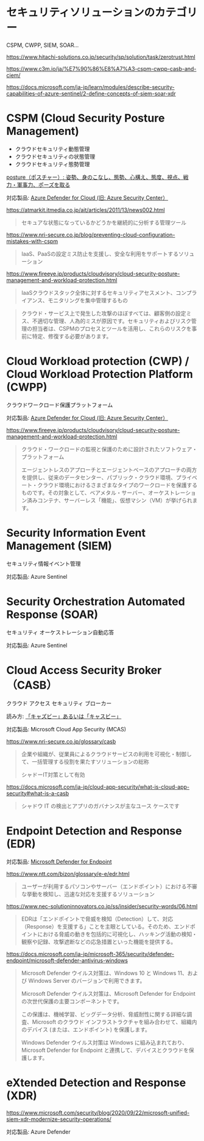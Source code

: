 # セキュリティソリューションのカテゴリー

CSPM, CWPP, SIEM, SOAR...

https://www.hitachi-solutions.co.jp/security/sp/solution/task/zerotrust.html

https://www.c3m.io/ja/%E7%90%86%E8%A7%A3-cspm-cwpp-casb-and-ciem/

https://docs.microsoft.com/ja-jp/learn/modules/describe-security-capabilities-of-azure-sentinel/2-define-concepts-of-siem-soar-xdr

# CSPM (Cloud Security Posture Management)

- クラウドセキュリティ動態管理
- クラウドセキュリティの状態管理
- クラウドセキュリティ態勢管理

[posture（ポスチャー）: 姿勢、身のこなし、態勢、心構え、態度、視点、戦力・軍事力、ポーズを取る](https://ejje.weblio.jp/content/posture)

対応製品: [Azure Defender for Cloud (旧: Azure Security Center）](https://docs.microsoft.com/en-us/azure/defender-for-cloud/defender-for-cloud-introduction)

https://atmarkit.itmedia.co.jp/ait/articles/2011/13/news002.html

> セキュアな状態になっているかどうかを継続的に分析する管理ツール

https://www.nri-secure.co.jp/blog/preventing-cloud-configuration-mistakes-with-cspm

> IaaS、PaaSの設定ミス防止を支援し、安全な利用をサポートするソリューション

https://www.fireeye.jp/products/cloudvisory/cloud-security-posture-management-and-workload-protection.html

> IaaSクラウドスタック全体に対するセキュリティアセスメント、コンプライアンス、モニタリングを集中管理するもの

> クラウド・サービス上で発生した攻撃のほぼすべては、顧客側の設定ミス、不適切な管理、人為的ミスが原因です。セキュリティおよびリスク管理の担当者は、CSPMのプロセスとツールを活用し、これらのリスクを事前に特定、修復する必要があります。

# Cloud Workload protection (CWP) / Cloud Workload Protection Platform (CWPP)

クラウドワークロード保護プラットフォーム

対応製品: [Azure Defender for Cloud (旧: Azure Security Center）](https://docs.microsoft.com/en-us/azure/defender-for-cloud/defender-for-cloud-introduction)

https://www.fireeye.jp/products/cloudvisory/cloud-security-posture-management-and-workload-protection.html

> クラウド・ワークロードの監視と保護のために設計されたソフトウェア・プラットフォーム
> 
> エージェントレスのアプローチとエージェントベースのアプローチの両方を提供し、従来のデータセンター、パブリック・クラウド環境、プライベート・クラウド環境におけるさまざまなタイプのワークロードを保護するものです。その対象として、ベアメタル・サーバー、オーケストレーション済みコンテナ、サーバーレス「機能」、仮想マシン（VM）が挙げられます。

# Security Information Event Management (SIEM)

セキュリティ情報イベント管理

対応製品: Azure Sentinel

# Security Orchestration Automated Response (SOAR)

セキュリティ オーケストレーション自動応答

対応製品: Azure Sentinel

# Cloud Access Security Broker（CASB）

クラウド アクセス セキュリティ ブローカー

読み方: [「キャズビー」あるいは「キャスビー」](https://www.nec-solutioninnovators.co.jp/ss/insider/security-words/14.html)

対応製品: Microsoft Cloud App Security (MCAS)


https://www.nri-secure.co.jp/glossary/casb

> 企業や組織が、従業員によるクラウドサービスの利用を可視化・制御して、一括管理する役割を果たすソリューションの総称
> 
> シャドーIT対策として有効


https://docs.microsoft.com/ja-jp/cloud-app-security/what-is-cloud-app-security#what-is-a-casb

> シャドウ IT の検出とアプリのガバナンスが主なユース ケースです


# Endpoint Detection and Response (EDR)

対応製品: [Microsoft Defender for Endpoint](https://www.microsoft.com/ja-jp/security/business/threat-protection/endpoint-defender)

https://www.ntt.com/bizon/glossary/e-e/edr.html

> ユーザーが利用するパソコンやサーバー（エンドポイント）における不審な挙動を検知し、迅速な対応を支援するソリューション

https://www.nec-solutioninnovators.co.jp/ss/insider/security-words/06.html

> EDRは「エンドポイントで脅威を検知（Detection）して、対応（Response）を支援する」ことを主眼としている。そのため、エンドポイントにおける脅威の動きを包括的に可視化し、ハッキング活動の検知・観察や記録、攻撃遮断などの応急措置といった機能を提供する。

https://docs.microsoft.com/ja-jp/microsoft-365/security/defender-endpoint/microsoft-defender-antivirus-windows

> Microsoft Defender ウイルス対策は、Windows 10 と Windows 11、および Windows Server のバージョンで利用できます。
> 
> Microsoft Defender ウイルス対策は、Microsoft Defender for Endpoint の次世代保護の主要コンポーネントです。
> 
> この保護は、機械学習、ビッグデータ分析、脅威耐性に関する詳細な調査、Microsoft のクラウド インフラストラクチャを組み合わせて、組織内のデバイス (または、エンドポイント) を保護します。
> 
> Windows Defender ウイルス対策は Windows に組み込まれており、Microsoft Defender for Endpoint と連携して、デバイスとクラウドを保護します。

# eXtended Detection and Response (XDR)

https://www.microsoft.com/security/blog/2020/09/22/microsoft-unified-siem-xdr-modernize-security-operations/

対応製品: Azure Defender